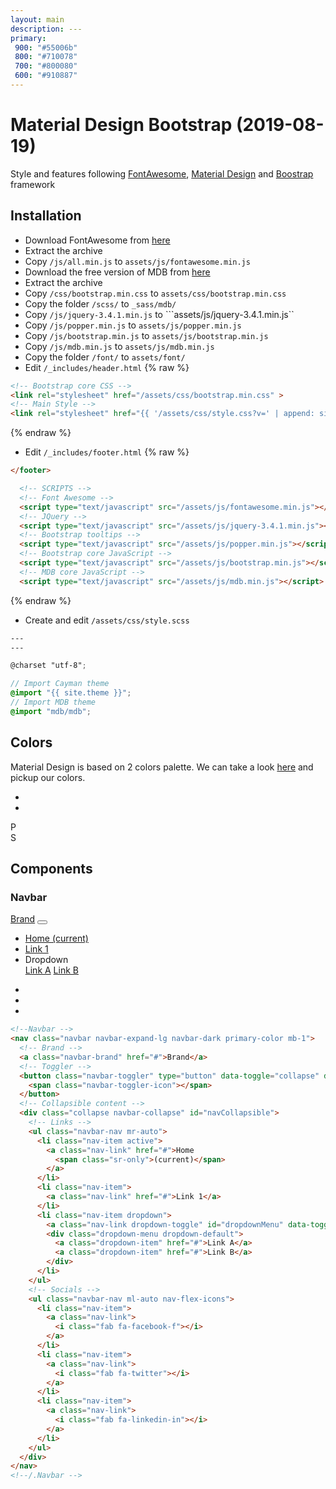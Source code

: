 ```yaml
---
layout: main
description: ---
primary:
 900: "#55006b"
 800: "#710078"
 700: "#800080"
 600: "#910887"
---
```


# Material Design Bootstrap (2019-08-19)
Style and features following [FontAwesome](https://fontawesome.com), [Material Design](https://material.io/) and [Boostrap](https://getbootstrap.com/) framework

## Installation
* Download FontAwesome from [here](https://fontawesome.com/how-to-use/on-the-web/setup/hosting-font-awesome-yourself)
* Extract the archive
* Copy ```/js/all.min.js``` to ```assets/js/fontawesome.min.js```
* Download the free version of MDB from [here](https://mdbootstrap.com/docs/jquery/getting-started/download/)
* Extract the archive
* Copy ```/css/bootstrap.min.css``` to ```assets/css/bootstrap.min.css```
* Copy the folder ```/scss/``` to ```_sass/mdb/```
* Copy ```/js/jquery-3.4.1.min.js``` to ```assets/js/jquery-3.4.1.min.js``
* Copy ```/js/popper.min.js``` to ```assets/js/popper.min.js```
* Copy ```/js/bootstrap.min.js``` to ```assets/js/bootstrap.min.js```
* Copy ```/js/mdb.min.js``` to ```assets/js/mdb.min.js```
* Copy the folder ```/font/``` to ```assets/font/```
* Edit ```/_includes/header.html```
{% raw %}
```html
<!-- Bootstrap core CSS -->
<link rel="stylesheet" href="/assets/css/bootstrap.min.css" >
<!-- Main Style -->
<link rel="stylesheet" href="{{ '/assets/css/style.css?v=' | append: site.github.build_revision | relative_url }}">
```
{% endraw %}
* Edit ```/_includes/footer.html```
{% raw %}
```html
</footer>

  <!-- SCRIPTS -->
  <!-- Font Awesome -->
  <script type="text/javascript" src="/assets/js/fontawesome.min.js"></script>
  <!-- JQuery -->
  <script type="text/javascript" src="/assets/js/jquery-3.4.1.min.js"></script>
  <!-- Bootstrap tooltips -->
  <script type="text/javascript" src="/assets/js/popper.min.js"></script>
  <!-- Bootstrap core JavaScript -->
  <script type="text/javascript" src="/assets/js/bootstrap.min.js"></script>
  <!-- MDB core JavaScript -->
  <script type="text/javascript" src="/assets/js/mdb.min.js"></script>
```
{% endraw %}
* Create and edit ```/assets/css/style.scss```

```scss
---
---

@charset "utf-8";

// Import Cayman theme
@import "{{ site.theme }}";
// Import MDB theme
@import "mdb/mdb";
```

## Colors
Material Design is based on 2 colors palette. We can take a look [here](https://material.io/design/color/the-color-system.html#tools-for-picking-colors) and pickup our colors.

<div class="palette">
  <ul>
    <li></li>
    <li>
  </ul>  
</div>

<div  class="primary-colour">P</div>
<div id="secondary-colour" class="secondary-colour">S</div>

## Components
### Navbar
<!--Navbar -->
<nav class="navbar navbar-expand-lg navbar-dark primary-color mb-1">
  <!-- Brand -->
  <a class="navbar-brand" href="#">Brand</a>
  <!-- Toggler -->
  <button class="navbar-toggler" type="button" data-toggle="collapse" data-target="#navCollapsible">
    <span class="navbar-toggler-icon"></span>
  </button>
  <!-- Collapsible content -->
  <div class="collapse navbar-collapse" id="navCollapsible">
    <!-- Links -->
    <ul class="navbar-nav mr-auto">
      <li class="nav-item active">
        <a class="nav-link" href="#">Home
          <span class="sr-only">(current)</span>
        </a>
      </li>
      <li class="nav-item">
        <a class="nav-link" href="#">Link 1</a>
      </li>
      <li class="nav-item dropdown">
        <a class="nav-link dropdown-toggle" id="dropdownMenu" data-toggle="dropdown">Dropdown</a>
        <div class="dropdown-menu dropdown-default">
          <a class="dropdown-item" href="#">Link A</a>
          <a class="dropdown-item" href="#">Link B</a>
        </div>
      </li>
    </ul>
    <!-- Socials -->
    <ul class="navbar-nav ml-auto nav-flex-icons">
      <li class="nav-item">
        <a class="nav-link">
          <i class="fab fa-facebook-f"></i>
        </a>
      </li>
      <li class="nav-item">
        <a class="nav-link">
          <i class="fab fa-twitter"></i>
        </a>
      </li>
      <li class="nav-item">
        <a class="nav-link">
          <i class="fab fa-linkedin-in"></i>
        </a>
      </li>
    </ul>
  </div>
</nav>
<!--/.Navbar -->

```html
<!--Navbar -->
<nav class="navbar navbar-expand-lg navbar-dark primary-color mb-1">
  <!-- Brand -->
  <a class="navbar-brand" href="#">Brand</a>
  <!-- Toggler -->
  <button class="navbar-toggler" type="button" data-toggle="collapse" data-target="#navCollapsible">
    <span class="navbar-toggler-icon"></span>
  </button>
  <!-- Collapsible content -->
  <div class="collapse navbar-collapse" id="navCollapsible">
    <!-- Links -->
    <ul class="navbar-nav mr-auto">
      <li class="nav-item active">
        <a class="nav-link" href="#">Home
          <span class="sr-only">(current)</span>
        </a>
      </li>
      <li class="nav-item">
        <a class="nav-link" href="#">Link 1</a>
      </li>
      <li class="nav-item dropdown">
        <a class="nav-link dropdown-toggle" id="dropdownMenu" data-toggle="dropdown">Dropdown</a>
        <div class="dropdown-menu dropdown-default">
          <a class="dropdown-item" href="#">Link A</a>
          <a class="dropdown-item" href="#">Link B</a>
        </div>
      </li>
    </ul>
    <!-- Socials -->
    <ul class="navbar-nav ml-auto nav-flex-icons">
      <li class="nav-item">
        <a class="nav-link">
          <i class="fab fa-facebook-f"></i>
        </a>
      </li>
      <li class="nav-item">
        <a class="nav-link">
          <i class="fab fa-twitter"></i>
        </a>
      </li>
      <li class="nav-item">
        <a class="nav-link">
          <i class="fab fa-linkedin-in"></i>
        </a>
      </li>
    </ul>
  </div>
</nav>
<!--/.Navbar -->
```
